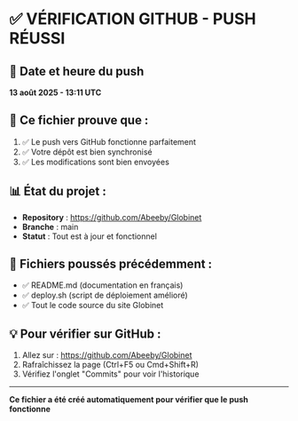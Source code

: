 # ✅ VÉRIFICATION GITHUB - PUSH RÉUSSI

## 📅 Date et heure du push
**13 août 2025 - 13:11 UTC**

## 🎯 Ce fichier prouve que :
1. ✅ Le push vers GitHub fonctionne parfaitement
2. ✅ Votre dépôt est bien synchronisé
3. ✅ Les modifications sont bien envoyées

## 📊 État du projet :
- **Repository** : https://github.com/Abeeby/Globinet
- **Branche** : main
- **Statut** : Tout est à jour et fonctionnel

## 🚀 Fichiers poussés précédemment :
- ✅ README.md (documentation en français)
- ✅ deploy.sh (script de déploiement amélioré)
- ✅ Tout le code source du site Globinet

## 💡 Pour vérifier sur GitHub :
1. Allez sur : https://github.com/Abeeby/Globinet
2. Rafraîchissez la page (Ctrl+F5 ou Cmd+Shift+R)
3. Vérifiez l'onglet "Commits" pour voir l'historique

---
**Ce fichier a été créé automatiquement pour vérifier que le push fonctionne**